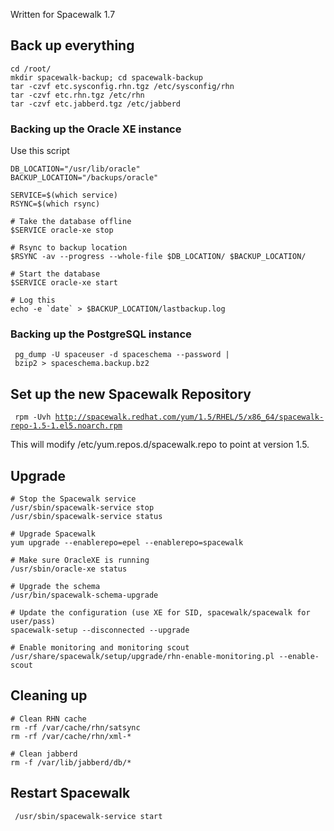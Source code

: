 Written for Spacewalk 1.7

Back up everything
------------------

    cd /root/
    mkdir spacewalk-backup; cd spacewalk-backup
    tar -czvf etc.sysconfig.rhn.tgz /etc/sysconfig/rhn 
    tar -czvf etc.rhn.tgz /etc/rhn
    tar -czvf etc.jabberd.tgz /etc/jabberd

### Backing up the Oracle XE instance

Use this script

    DB_LOCATION="/usr/lib/oracle"
    BACKUP_LOCATION="/backups/oracle"

    SERVICE=$(which service)
    RSYNC=$(which rsync)

    # Take the database offline
    $SERVICE oracle-xe stop

    # Rsync to backup location
    $RSYNC -av --progress --whole-file $DB_LOCATION/ $BACKUP_LOCATION/

    # Start the database
    $SERVICE oracle-xe start

    # Log this
    echo -e `date` > $BACKUP_LOCATION/lastbackup.log

### Backing up the PostgreSQL instance

` pg_dump -U spaceuser -d spaceschema --password | bzip2 > spaceschema.backup.bz2`

Set up the new Spacewalk Repository
-----------------------------------

` rpm -Uvh `[`http://spacewalk.redhat.com/yum/1.5/RHEL/5/x86_64/spacewalk-repo-1.5-1.el5.noarch.rpm`](http://spacewalk.redhat.com/yum/1.5/RHEL/5/x86_64/spacewalk-repo-1.5-1.el5.noarch.rpm)

This will modify /etc/yum.repos.d/spacewalk.repo to point at version
1.5.

Upgrade
-------

    # Stop the Spacewalk service
    /usr/sbin/spacewalk-service stop
    /usr/sbin/spacewalk-service status

    # Upgrade Spacewalk
    yum upgrade --enablerepo=epel --enablerepo=spacewalk

    # Make sure OracleXE is running
    /usr/sbin/oracle-xe status

    # Upgrade the schema
    /usr/bin/spacewalk-schema-upgrade

    # Update the configuration (use XE for SID, spacewalk/spacewalk for user/pass)
    spacewalk-setup --disconnected --upgrade

    # Enable monitoring and monitoring scout 
    /usr/share/spacewalk/setup/upgrade/rhn-enable-monitoring.pl --enable-scout

Cleaning up
-----------

    # Clean RHN cache
    rm -rf /var/cache/rhn/satsync
    rm -rf /var/cache/rhn/xml-*

    # Clean jabberd
    rm -f /var/lib/jabberd/db/*

Restart Spacewalk
-----------------

` /usr/sbin/spacewalk-service start`
